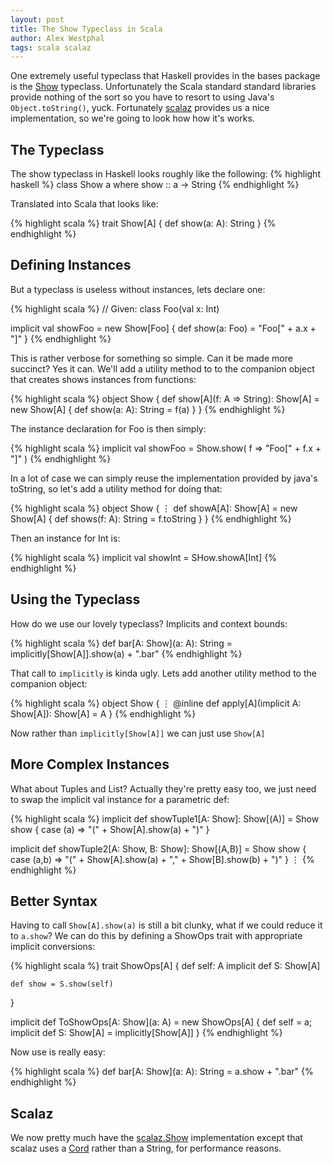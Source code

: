 ```yaml
---
layout: post
title: The Show Typeclass in Scala
author: Alex Westphal
tags: scala scalaz
---
```


One extremely useful typeclass that Haskell provides in the bases package is the
[Show](http://hackage.haskell.org/package/base-4.7.0.1/docs/Text-Show.html) typeclass. Unfortunately the Scala standard
standard libraries provide nothing of the sort so you have to resort to using Java's `Object.toString()`, yuck.
Fortunately [scalaz](https://github.com/scalaz/scalaz) provides us a nice implementation, so we're going to look how how
it's works.


## The Typeclass

The show typeclass in Haskell looks roughly like the following:
{% highlight haskell %}
class Show a where
    show :: a -> String
{% endhighlight %}

Translated into Scala that looks like:

{% highlight scala %}
trait Show[A] {
    def show(a: A): String
}
{% endhighlight %}


## Defining Instances

But a typeclass is useless without instances, lets declare one:

{% highlight scala %}
// Given: class Foo(val x: Int)

implicit val showFoo = new Show[Foo] {
    def show(a: Foo) = "Foo[" + a.x + "]"
}
{% endhighlight %}

This is rather verbose for something so simple. Can it be made more succinct? Yes it can. We'll add a utility method to
to the companion object that creates shows instances from functions:

{% highlight scala %}
object Show {
    def show[A](f: A => String): Show[A] = new Show[A] {
        def show(a: A): String = f(a)
    }
}
{% endhighlight %}

The instance declaration for Foo is then simply:

{% highlight scala %}
implicit val showFoo = Show.show( f => "Foo[" + f.x + "]" )
{% endhighlight %}

In a lot of case we can simply reuse the implementation provided by java's toString, so let's add a utility method for
doing that:

{% highlight scala %}
object Show {
    ⋮
    def showA[A]: Show[A] = new Show[A] {
        def shows(f: A): String = f.toString
    }
}
{% endhighlight %}

Then an instance for Int is:

{% highlight scala %}
implicit val showInt = SHow.showA[Int]
{% endhighlight %}


## Using the Typeclass

How do we use our lovely typeclass? Implicits and context bounds:

{% highlight scala %}
def bar[A: Show](a: A): String = implicitly[Show[A]].show(a) + ".bar"
{% endhighlight %}

That call to `implicitly` is kinda ugly. Lets add another utility method to the companion object:

{% highlight scala %}
object Show {
    ⋮
    @inline def apply[A](implicit A: Show[A]): Show[A] = A
}
{% endhighlight %}

Now rather than `implicitly[Show[A]]` we can just use `Show[A]`


## More Complex Instances

What about Tuples and List? Actually they're pretty easy too, we just need to swap the implicit val instance for a
parametric def:

{% highlight scala %}
implicit def showTuple1[A: Show]: Show[(A)] = Show show {
    case (a) => "(" + Show[A].show(a) + ")"
}

implicit def showTuple2[A: Show, B: Show]: Show[(A,B)] = Show show {
    case (a,b) => "(" + Show[A].show(a) + "," + Show[B].show(b) + ")"
}
⋮
{% endhighlight %}


## Better Syntax

Having to call `Show[A].show(a)` is still a bit clunky, what if we could reduce it to `a.show`? We can do this by
defining a ShowOps trait with appropriate implicit conversions:

{% highlight scala %}
trait ShowOps[A] {
    def self: A
    implicit def S: Show[A]

    def show = S.show(self)
}

implicit def ToShowOps[A: Show](a: A) = new ShowOps[A] {
    def self = a;
    implicit def S: Show[A] = implicitly[Show[A]]
}
{% endhighlight %}

Now use is really easy:

{% highlight scala %}
def bar[A: Show](a: A): String = a.show + ".bar"
{% endhighlight %}

## Scalaz

We now pretty much have the [scalaz.Show](http://docs.typelevel.org/api/scalaz/stable/7.0.4/doc/#scalaz.Show)
implementation except that scalaz uses a [Cord](http://docs.typelevel.org/api/scalaz/stable/7.0.4/doc/#scalaz.Cord)
rather than a String, for performance reasons.